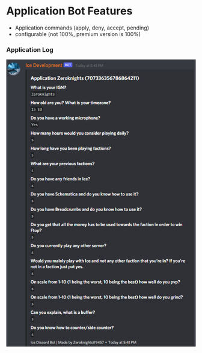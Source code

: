 # Application Bot Features

* Application commands (apply, deny, accept, pending)
* configurable (not 100%, premium version is 100%)

### Application Log

![Application](./images/application1.png)
